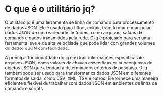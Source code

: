 # O que é o utilitário jq?

O utilitário jq é uma ferramenta de linha de comando para processamento de dados JSON. Ele é usado para filtrar, extrair, transformar e manipular dados JSON de uma variedade de fontes, como arquivos, saídas de comando e dados transmitidos pela rede. O jq é projetado para ser uma ferramenta leve e de alta velocidade que pode lidar com grandes volumes de dados JSON com facilidade.

A principal funcionalidade do jq é extrair informações específicas de arquivos JSON, como valores de chaves específicas ou subconjuntos de objetos JSON que atendam a determinados critérios de pesquisa. O jq também pode ser usado para transformar os dados JSON em diferentes formatos de saída, como CSV, XML, TSV e outros. Ele fornece uma maneira eficiente e flexível de trabalhar com dados JSON em ambientes de linha de comando e scripts